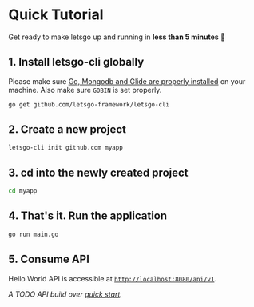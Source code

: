 # Quick Tutorial

Get ready to make letsgo up and running in **less than 5 minutes** 🚀

## 1. Install letsgo-cli globally

Please make sure [Go, Mongodb and Glide are properly installed](install-requirements.html) on your machine. Also make sure `GOBIN` is set properly.

```bash
go get github.com/letsgo-framework/letsgo-cli
```

## 2. Create a new project

```bash
letsgo-cli init github.com myapp
```

## 3. cd into the newly created project

```bash
cd myapp
```

## 4. That's it. Run the application

```bash
go run main.go
```

## 5. Consume API

Hello World API is accessible at [`http://localhost:8080/api/v1`](http://localhost:8080/api/v1).

*A TODO API build over [quick start](quick-start.html).*
